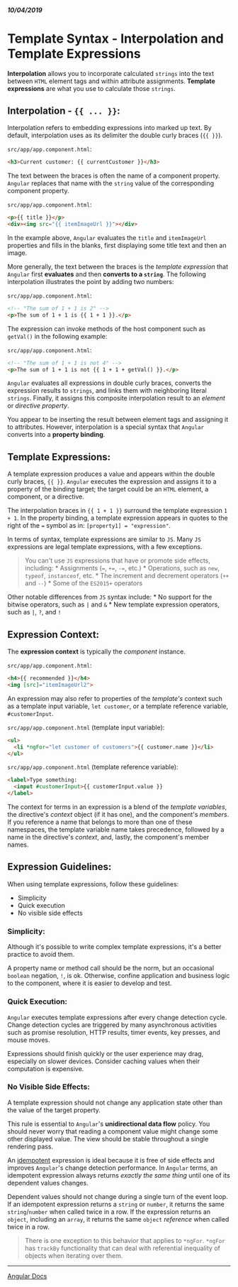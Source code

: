 ##### 10/04/2019
# Template Syntax - Interpolation and Template Expressions
**Interpolation** allows you to incorporate calculated `strings` into the text between `HTML` element tags and within attribute assignments.  **Template expressions** are what you use to calculate those `strings`.

## Interpolation - `{{ ... }}`:
Interpolation refers to embedding expressions into marked up text.  By default, interpolation uses as its delimiter the double curly braces (`{{ }}`).

`src/app/app.component.html`: 
```html
<h3>Current customer: {{ currentCustomer }}</h3>
```

The text between the braces is often the name of a component property.  `Angular` replaces that name with the `string` value of the corresponding component property.

`src/app/app.component.html`:
```html
<p>{{ title }}</p>
<div><img src="{{ itemImageUrl }}"></div>
```

In the example above, `Angular` evaluates the `title` and `itemImageUrl` properties and fills in the blanks, first displaying some title text and then an image.

More generally, the text between the braces is the _template expression_ that `Angular` first **evaluates** and then **converts to a `string`**.  The following interpolation illustrates the point by adding two numbers:

`src/app/app.component.html`:
```html
<!-- "The sum of 1 + 1 is 2" -->
<p>The sum of 1 + 1 is {{ 1 + 1 }}.</p>
```

The expression can invoke methods of the host component such as `getVal()` in the following example:

`src/app/app.component.html`:
```html
<!-- "The sum of 1 + 1 is not 4" -->
<p>The sum of 1 + 1 is not {{ 1 + 1 + getVal() }}.</p>
```

`Angular` evaluates all expressions in double curly braces, converts the expression results to `strings`, and links them with neighboring literal `strings`.  Finally, it assigns this composite interpolation result to an _element_ or _directive property_.

You appear to be inserting the result between element tags and assigning it to attributes.  However, interpolation is a special syntax that `Angular` converts into a **property binding**.

## Template Expressions:
A template expression produces a value and appears within the double curly braces, `{{ }}`.  `Angular` executes the expression and assigns it to a property of the binding target; the target could be an `HTML` element, a component, or a directive.

The interpolation braces in `{{ 1 + 1 }}` surround the template expression `1 + 1`.  In the property binding, a template expression appears in quotes to the right of the `=` symbol as in: `[property1] = "expression"`.

In terms of syntax, template expressions are similar to `JS`.  Many `JS` expressions are legal template expressions, with a few exceptions.

  > You can't use `JS` expressions that have or promote side effects, including:
    * Assignments (`=`, `+=`, `-=`, etc.)
    * Operations, such as `new`, `typeof`, `instanceof`, etc.
    * The increment and decrement operators (`++` and `--`)
    * Some of the `ES2015+` operators

  Other notable differences from `JS` syntax include:
    * No support for the bitwise operators, such as `|` and `&`
    * New template expression operators, such as `|`, `?`, and `!`

## Expression Context:
The **expression context** is typically the _component_ instance.

`src/app/app.component.html`:
```html
<h4>{{ recommended }}</h4>
<img [src]="itemImageUrl2">
```

An expression may also refer to properties of the _template's_ context such as a template input variable, `let customer`, or a template reference variable, `#customerInput`.

`src/app/app.component.html` (template input variable):
```html
<ul>
  <li *ngFor="let customer of customers">{{ customer.name }}</li>
</ul>
```

`src/app/app.component.html` (template reference variable):
```html
<label>Type something:
  <input #customerInput>{{ customerInput.value }}
</label>
```

The context for terms in an expression is a blend of the _template variables_, the directive's _context_ object (if it has one), and the component's _members_.  If you reference a name that belongs to more than one of these namespaces, the template variable name takes precedence, followed by a name in the directive's _context_, and, lastly, the component's member names.

## Expression Guidelines:
When using template expressions, follow these guidelines:
  * Simplicity
  * Quick execution
  * No visible side effects

### Simplicity:
Although it's possible to write complex template expressions, it's a better practice to avoid them.

A property name or method call should be the norm, but an occasional `boolean` negation, `!`, is ok.  Otherwise, confine application and business logic to the component, where it is easier to develop and test.

### Quick Execution:
`Angular` executes template expressions after every change detection cycle.  Change detection cycles are triggered by many asynchronous activities such as promise resolution, HTTP results, timer events, key presses, and mouse moves.

Expressions should finish quickly or the user experience may drag, especially on slower devices.  Consider caching values when their computation is expensive.

### No Visible Side Effects:
A template expression should not change any application state other than the value of the target property.

This rule is essential to `Angular`'s **unidirectional data flow** policy. You should never worry that reading a component value might change some other displayed value.  The view should be stable throughout a single rendering pass.  

An [idempotent](https://en.wikipedia.org/wiki/Idempotence) expression is ideal because it is free of side effects and improves `Angular`'s change detection performance.  In `Angular` terms, an idempotent expression always returns _exactly the same thing_ until one of its dependent values changes.

Dependent values should not change during a single turn of the event loop.  If an idempotent expression returns a `string` or `number`, it returns the same `string`/`number` when called twice in a row.  If the expression returns an `object`, including an `array`, it returns the same `object` _reference_ when called twice in a row.

  > There is one exception to this behavior that applies to `*ngFor`.  `*ngFor` has `trackBy` functionality that can deal with referential inequality of objects when iterating over them.

---

[Angular Docs](https://angular.io/guide/template-syntax#interpolation-and-template-expressions)